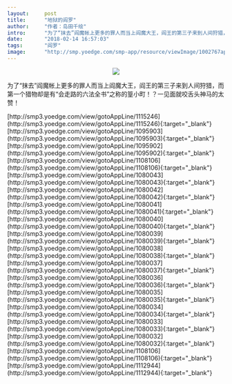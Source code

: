 ```yaml
---
layout:     post
title:      "地狱的阎罗"
author:     "作者：岛田千绘"
intro:      "为了“抹去”阎魔帐上更多的罪人而当上阎魔大王，阎王的第三子来到人间狩猎，而第一个猎物却是有“会走路的六法全书”之称的篁小町！？一见面就咬舌头神马的太赞！"
date:       "2018-02-14 16:57:03"
tags:       "阎罗"
image:      "http://smp.yoedge.com/smp-app/resource/viewImage/1002767appline.png"
---
```

<div style="text-align: center">
<p><img src="http://smp.yoedge.com/smp-app/resource/viewImage/1002767appline.png"/></p>
</div>
<p class="post-meta">
<span>为了“抹去”阎魔帐上更多的罪人而当上阎魔大王，阎王的第三子来到人间狩猎，而第一个猎物却是有“会走路的六法全书”之称的篁小町！？一见面就咬舌头神马的太赞！</span>
</p>
[http://smp3.yoedge.com/view/gotoAppLine/1115246](http://smp3.yoedge.com/view/gotoAppLine/1115246){:target="_blank"}
[http://smp3.yoedge.com/view/gotoAppLine/1095903](http://smp3.yoedge.com/view/gotoAppLine/1095903){:target="_blank"}
[http://smp3.yoedge.com/view/gotoAppLine/1095902](http://smp3.yoedge.com/view/gotoAppLine/1095902){:target="_blank"}
[http://smp3.yoedge.com/view/gotoAppLine/1108106](http://smp3.yoedge.com/view/gotoAppLine/1108106){:target="_blank"}
[http://smp3.yoedge.com/view/gotoAppLine/1080043](http://smp3.yoedge.com/view/gotoAppLine/1080043){:target="_blank"}
[http://smp3.yoedge.com/view/gotoAppLine/1080042](http://smp3.yoedge.com/view/gotoAppLine/1080042){:target="_blank"}
[http://smp3.yoedge.com/view/gotoAppLine/1080041](http://smp3.yoedge.com/view/gotoAppLine/1080041){:target="_blank"}
[http://smp3.yoedge.com/view/gotoAppLine/1080040](http://smp3.yoedge.com/view/gotoAppLine/1080040){:target="_blank"}
[http://smp3.yoedge.com/view/gotoAppLine/1080039](http://smp3.yoedge.com/view/gotoAppLine/1080039){:target="_blank"}
[http://smp3.yoedge.com/view/gotoAppLine/1080038](http://smp3.yoedge.com/view/gotoAppLine/1080038){:target="_blank"}
[http://smp3.yoedge.com/view/gotoAppLine/1080037](http://smp3.yoedge.com/view/gotoAppLine/1080037){:target="_blank"}
[http://smp3.yoedge.com/view/gotoAppLine/1080036](http://smp3.yoedge.com/view/gotoAppLine/1080036){:target="_blank"}
[http://smp3.yoedge.com/view/gotoAppLine/1080035](http://smp3.yoedge.com/view/gotoAppLine/1080035){:target="_blank"}
[http://smp3.yoedge.com/view/gotoAppLine/1080034](http://smp3.yoedge.com/view/gotoAppLine/1080034){:target="_blank"}
[http://smp3.yoedge.com/view/gotoAppLine/1080033](http://smp3.yoedge.com/view/gotoAppLine/1080033){:target="_blank"}
[http://smp3.yoedge.com/view/gotoAppLine/1080032](http://smp3.yoedge.com/view/gotoAppLine/1080032){:target="_blank"}
[http://smp3.yoedge.com/view/gotoAppLine/1108106](http://smp3.yoedge.com/view/gotoAppLine/1108106){:target="_blank"}
[http://smp3.yoedge.com/view/gotoAppLine/1112944](http://smp3.yoedge.com/view/gotoAppLine/1112944){:target="_blank"}



